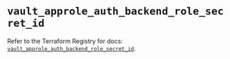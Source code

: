# `vault_approle_auth_backend_role_secret_id`

Refer to the Terraform Registry for docs: [`vault_approle_auth_backend_role_secret_id`](https://registry.terraform.io/providers/hashicorp/vault/5.3.0/docs/resources/approle_auth_backend_role_secret_id).
